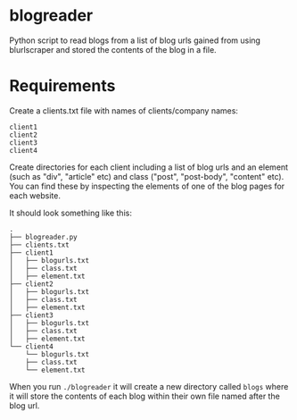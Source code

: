 # blogreader
Python script to read blogs from a list of blog urls gained from using blurlscraper and stored the contents of the blog in a file.

# Requirements

Create a clients.txt file with names of clients/company names:

```
client1
client2
client3
client4
```
Create directories for each client including a list of blog urls and an element (such as "div", "article" etc) and class ("post", "post-body", "content" etc). You can find these by inspecting the elements of one of the blog pages for each website.

It should look something like this:

```
.
├── blogreader.py
├── clients.txt
├── client1
│   ├── blogurls.txt
│   ├── class.txt
│   ├── element.txt
├── client2
│   ├── blogurls.txt
│   ├── class.txt
│   ├── element.txt
├── client3
│   ├── blogurls.txt
│   ├── class.txt
│   ├── element.txt
└── client4
    └── blogurls.txt
    ├── class.txt
    └── element.txt

```
When you run `./blogreader` it will create a new directory called `blogs` where it will store the contents of each blog within their own file named after the blog url.


